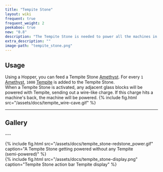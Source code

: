```yaml
---
title: "Tempite Stone"
layout: wiki
frequent: true
frequent_weight: 2
peekaboo: true
new: "0.8"
description: "The Tempite Stone is needed to power all the machines in TTB. Without it, your machines can't work!"
extra_description: ""
image-path: "tempite_stone.png"
---
```


## Usage
Using a Hopper, you can feed a Tempite Stone [Amethyst](/wiki/Amethyst). For every `1` [Amethyst](/wiki/Amethyst), `1000` [Tempite](/wiki/Tempite) is added to the Tempite Stone.  
When a Tempite Stone is activated, any adjacent glass blocks will be powered with Tempite, sending out a wire-like charge. If this charge hits a machine's back, the machine will be powered.
{% include fig.html src="/assets/docs/tempite_wire-cave.gif" %}

---
<h2 center>Gallery</h2>
---

{% include fig.html src="/assets/docs/tempite_stone-redstone_power.gif" caption="A Tempite Stone getting powered without any Tempite<br>(semi-powered)" %}
<br>
{% include fig.html src="/assets/docs/tempite_stone-display.png" caption="Tempite Stone action bar Tempite display" %}
